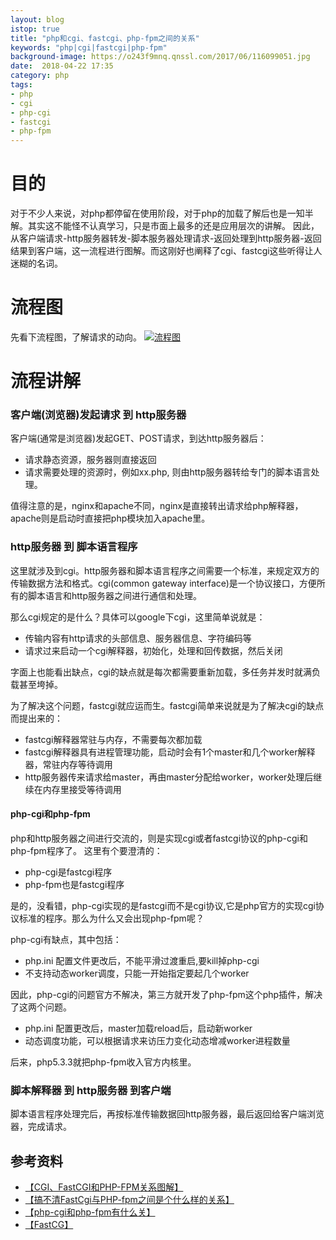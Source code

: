 ```yaml
---
layout: blog
istop: true
title: "php和cgi、fastcgi、php-fpm之间的关系"
keywords: "php|cgi|fastcgi|php-fpm"
background-image: https://o243f9mnq.qnssl.com/2017/06/116099051.jpg
date:  2018-04-22 17:35
category: php
tags:
- php
- cgi
- php-cgi
- fastcgi
- php-fpm
---
```

 
# 目的
 
对于不少人来说，对php都停留在使用阶段，对于php的加载了解后也是一知半解。其实这不能怪不认真学习，只是市面上最多的还是应用层次的讲解。
因此，从客户端请求-http服务器转发-脚本服务器处理请求-返回处理到http服务器-返回结果到客户端，这一流程进行图解。而这刚好也阐释了cgi、fastcgi这些听得让人迷糊的名词。

# 流程图

先看下流程图，了解请求的动向。
[![流程图]({{site.url}}/style/images/Graph_20180416.png)]({{site.url}}/style/images/Graph_20180416.png)

# 流程讲解

### 客户端(浏览器)发起请求 到 http服务器

客户端(通常是浏览器)发起GET、POST请求，到达http服务器后：
- 请求静态资源，服务器则直接返回
- 请求需要处理的资源时，例如xx.php, 则由http服务器转给专门的脚本语言处理。

值得注意的是，nginx和apache不同，nginx是直接转出请求给php解释器，apache则是启动时直接把php模块加入apache里。

### http服务器 到 脚本语言程序

这里就涉及到cgi。http服务器和脚本语言程序之间需要一个标准，来规定双方的传输数据方法和格式。cgi(common gateway interface)是一个协议接口，方便所有的脚本语言和http服务器之间进行通信和处理。

那么cgi规定的是什么？具体可以google下cgi，这里简单说就是：
- 传输内容有http请求的头部信息、服务器信息、字符编码等
- 请求过来启动一个cgi解释器，初始化，处理和回传数据，然后关闭

字面上也能看出缺点，cgi的缺点就是每次都需要重新加载，多任务并发时就满负载甚至垮掉。

为了解决这个问题，fastcgi就应运而生。fastcgi简单来说就是为了解决cgi的缺点而提出来的：
- fastcgi解释器常驻与内存，不需要每次都加载
- fastcgi解释器具有进程管理功能，启动时会有1个master和几个worker解释器，常驻内存等待调用
- http服务器传来请求给master，再由master分配给worker，worker处理后继续在内存里接受等待调用

#### php-cgi和php-fpm

php和http服务器之间进行交流的，则是实现cgi或者fastcgi协议的php-cgi和php-fpm程序了。
这里有个要澄清的：
- php-cgi是fastcgi程序
- php-fpm也是fastcgi程序

是的，没看错，php-cgi实现的是fastcgi而不是cgi协议,它是php官方的实现cgi协议标准的程序。那么为什么又会出现php-fpm呢？

php-cgi有缺点，其中包括：
- php.ini 配置文件更改后，不能平滑过渡重启,要kill掉php-cgi
- 不支持动态worker调度，只能一开始指定要起几个worker

因此，php-cgi的问题官方不解决，第三方就开发了php-fpm这个php插件，解决了这两个问题。
- php.ini 配置更改后，master加载reload后，启动新worker
- 动态调度功能，可以根据请求来访压力变化动态增减worker进程数量

后来，php5.3.3就把php-fpm收入官方内核里。

### 脚本解释器 到 http服务器 到客户端

脚本语言程序处理完后，再按标准传输数据回http服务器，最后返回给客户端浏览器，完成请求。

## 参考资料
- [【CGI、FastCGI和PHP-FPM关系图解】](https://www.awaimai.com/371.html)
- [【搞不清FastCgi与PHP-fpm之间是个什么样的关系】](https://segmentfault.com/q/1010000000256516)
- [【php-cgi和php-fpm有什么关】](https://segmentfault.com/q/1010000008356979)
- [【FastCG】](http://www.php-internals.com/book/?p=chapt02/02-02-03-fastcgi)

